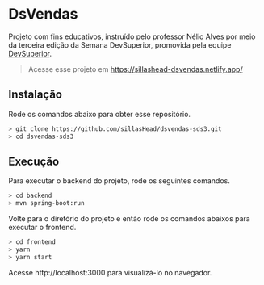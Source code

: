 # DsVendas

Projeto com fins educativos, instruído pelo professor Nélio Alves por meio da terceira edição da Semana DevSuperior, promovida pela equipe [DevSuperior](https://github.com/devsuperior).

> Acesse esse projeto em https://sillashead-dsvendas.netlify.app/

## Instalação

Rode os comandos abaixo para obter esse repositório.

```bash
> git clone https://github.com/sillasHead/dsvendas-sds3.git
> cd dsvendas-sds3
```

## Execução

Para executar o backend do projeto, rode os seguintes comandos.

```bash
> cd backend
> mvn spring-boot:run
```

Volte para o diretório do projeto e então rode os comandos abaixos para executar o frontend.

```bash
> cd frontend
> yarn
> yarn start
```

Acesse http://localhost:3000 para visualizá-lo no navegador.
